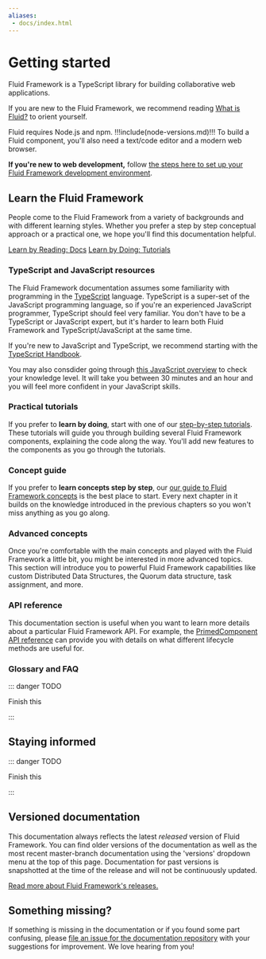 ```yaml
---
aliases:
 - docs/index.html
---
```


# Getting started

Fluid Framework is a TypeScript library for building collaborative web applications.

If you are new to the Fluid Framework, we recommend reading [What is Fluid?](../what-is-fluid.md) to orient yourself.

Fluid requires Node.js and npm. !!!include(node-versions.md)!!! To build a Fluid component, you'll also need a text/code
editor and a modern web browser.

**If you're new to web development,** follow [the steps here to set up your Fluid Framework development
environment](dev-env.md).


## Learn the Fluid Framework

People come to the Fluid Framework from a variety of backgrounds and with different learning styles. Whether you prefer
a step by step conceptual approach or a practical one, we hope you'll find this documentation helpful.

[<span class="doc-button">Learn by Reading: Docs</span>](./hello-world.md)
[<span class="doc-button">Learn by Doing: Tutorials</span>](../tutorials/README.md)

### TypeScript and JavaScript resources

The Fluid Framework documentation assumes some familiarity with programming in the [TypeScript][] language. TypeScript
is a super-set of the JavaScript programming language, so if you're an experienced JavaScript programmer, TypeScript
should feel very familiar. You don't have to be a TypeScript or JavaScript expert, but it's harder to learn both Fluid
Framework and TypeScript/JavaScript at the same time.

If you're new to JavaScript and TypeScript, we recommend starting with the [TypeScript Handbook][ts-handbook].

You may also consdider going through [this JavaScript overview][mdn-tutorial] to check your knowledge level. It will
take you between 30 minutes and an hour and you will feel more confident in your JavaScript skills.


### Practical tutorials

If you prefer to **learn by doing**, start with one of our [step-by-step tutorials](../tutorials/README.md). These
tutorials will guide you through building several Fluid Framework components, explaining the code along the way. You'll
add new features to the components as you go through the tutorials.

### Concept guide

If you prefer to **learn concepts step by step**, our [our guide to Fluid Framework concepts](hello-world.md) is the best
place to start. Every next chapter in it builds on the knowledge introduced in the previous chapters so you won't miss
anything as you go along.


### Advanced concepts

Once you're comfortable with the main concepts and played with the Fluid Framework a little bit, you might be interested
in more advanced topics. This section will introduce you to powerful Fluid Framework capabilities like custom
Distributed Data Structures, the Quorum data structure, task assignment, and more.


### API reference

This documentation section is useful when you want to learn more details about a particular Fluid Framework API. For
example, the [PrimedComponent API reference]() can provide you with details on what different lifecycle methods are
useful for.


### Glossary and FAQ

::: danger TODO

Finish this

:::


## Staying informed

::: danger TODO

Finish this

:::


## Versioned documentation

This documentation always reflects the latest _released_ version of Fluid Framework. You can find older versions of the
documentation as well as the most recent master-branch documentation using the 'versions' dropdown menu at the top of
this page. Documentation for past versions is snapshotted at the time of the release and will not be continuously
updated.

[Read more about Fluid Framework's releases.](release-process.md)


## Something missing?

If something is missing in the documentation or if you found some part confusing, please [file an issue for the
documentation repository][docs-issue] with your suggestions for improvement. We love hearing from you!

<!-- Links -->

[mdn-tutorial]: https://developer.mozilla.org/en-US/docs/Web/JavaScript/A_re-introduction_to_JavaScript
[ts-handbook]: https://www.staging-typescript.org/docs/handbook/intro.html
[docs-issue]: https://github.com/microsoft/FluidFramework/issues/new?assignees=&labels=documentation&template=docs_issue.md&title=
[TypeScript]: https://www.typescriptlang.org/
